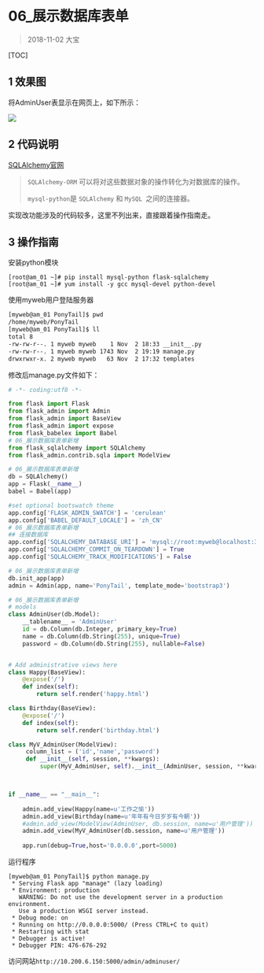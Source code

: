 # 06_展示数据库表单

> 2018-11-02  大宝

[TOC]

## 1 效果图

将AdminUser表显示在网页上，如下所示：

![](C:/Users/rgwei/Desktop/GitHub/DBA_Python/python_admin/pic/07.png)

## 2 代码说明

[SQLAlchemy官网](https://www.sqlalchemy.org/)

> `SQLAlchemy-ORM` 可以将对这些数据对象的操作转化为对数据库的操作。
>
> `mysql-python`是 `SQLAlchemy` 和 `MySQL `之间的连接器。

实现改功能涉及的代码较多，这里不列出来，直接跟着操作指南走。

## 3 操作指南

安装python模块

```shell
[root@am_01 ~]# pip install mysql-python flask-sqlalchemy 
[root@am_01 ~]# yum install -y gcc mysql-devel python-devel 
```

使用myweb用户登陆服务器

```bash
[myweb@am_01 PonyTail]$ pwd
/home/myweb/PonyTail
[myweb@am_01 PonyTail]$ ll
total 8
-rw-rw-r--. 1 myweb myweb    1 Nov  2 18:33 __init__.py
-rw-rw-r--. 1 myweb myweb 1743 Nov  2 19:19 manage.py
drwxrwxr-x. 2 myweb myweb   63 Nov  2 17:32 templates
```

修改后manage.py文件如下：

```python
# -*- coding:utf8 -*- 

from flask import Flask
from flask_admin import Admin
from flask_admin import BaseView
from flask_admin import expose
from flask_babelex import Babel
# 06_展示数据库表单新增
from flask_sqlalchemy import SQLAlchemy
from flask_admin.contrib.sqla import ModelView

# 06_展示数据库表单新增
db = SQLAlchemy()
app = Flask(__name__)
babel = Babel(app)

#set optional bootswatch theme
app.config['FLASK_ADMIN_SWATCH'] = 'cerulean'
app.config['BABEL_DEFAULT_LOCALE'] = 'zh_CN'
# 06_展示数据库表单新增
## 连接数据库
app.config['SQLALCHEMY_DATABASE_URI'] = 'mysql://root:myweb@localhost:3306/myweb?charset=utf8'
app.config['SQLALCHEMY_COMMIT_ON_TEARDOWN'] = True
app.config['SQLALCHEMY_TRACK_MODIFICATIONS'] = False

# 06_展示数据库表单新增
db.init_app(app)
admin = Admin(app, name='PonyTail', template_mode='bootstrap3')

# 06_展示数据库表单新增
# models
class AdminUser(db.Model):
    __tablename__ = 'AdminUser'
    id = db.Column(db.Integer, primary_key=True)
    name = db.Column(db.String(255), unique=True)
    password = db.Column(db.String(255), nullable=False)


# Add administrative views here
class Happy(BaseView):
    @expose('/')
    def index(self):
        return self.render('happy.html')

class Birthday(BaseView):
    @expose('/')
    def index(self):
        return self.render('birthday.html')

class MyV_AdminUser(ModelView):
     column_list = ('id','name','password')
     def __init__(self, session, **kwargs):
         super(MyV_AdminUser, self).__init__(AdminUser, session, **kwargs)



if __name__ == "__main__":
    
    admin.add_view(Happy(name=u'工作之愉'))
    admin.add_view(Birthday(name=u'年年有今日岁岁有今朝'))
    #admin.add_view(ModelView(AdminUser, db.session, name=u'用户管理'))
    admin.add_view(MyV_AdminUser(db.session, name=u'用户管理'))
    
    app.run(debug=True,host='0.0.0.0',port=5000)                     
```

运行程序

```shell
[myweb@am_01 PonyTail]$ python manage.py 
 * Serving Flask app "manage" (lazy loading)
 * Environment: production
   WARNING: Do not use the development server in a production environment.
   Use a production WSGI server instead.
 * Debug mode: on
 * Running on http://0.0.0.0:5000/ (Press CTRL+C to quit)
 * Restarting with stat
 * Debugger is active!
 * Debugger PIN: 476-676-292
```

访问网站`http://10.200.6.150:5000/admin/adminuser/`